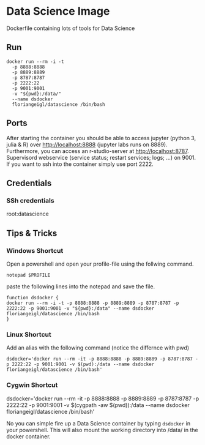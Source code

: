 # Data Science Image
Dockerfile containing lots of tools for Data Science

## Run
```
docker run --rm -i -t 
  -p 8888:8888
  -p 8889:8889 
  -p 8787:8787 
  -p 2222:22
  -p 9001:9001
  -v "${pwd}:/data/" 
  --name dsdocker 
  floriangeigl/datascience /bin/bash
```

## Ports
After starting the container you should be able to access jupyter (python 3, julia & R) over [http://localhost:8888](http://localhost:8888) (jupyter labs runs on 8889). Furthermore, you can access an r-studio-server at [http://localhost:8787](http://localhost:8787). Supervisord webservice (service status; restart services; logs; ...) on 9001. If you want to ssh into the container simply use port 2222.

## Credentials
### SSh credentials
root:datascience

## Tips & Tricks

### Windows Shortcut
Open a powershell and open your profile-file using the follwing command.
```
notepad $PROFILE
```
paste the following lines into the notepad and save the file.
```
function dsdocker {
docker run --rm -i -t -p 8888:8888 -p 8889:8889 -p 8787:8787 -p 2222:22 -p 9001:9001 -v "${pwd}:/data" --name dsdocker floriangeigl/datascience /bin/bash
}
```
### Linux Shortcut
Add an alias with the following command (notice the differnce with pwd)
```
dsdocker='docker run --rm -it -p 8888:8888 -p 8889:8889 -p 8787:8787 -p 2222:22 -p 9001:9001 -v $(pwd):/data --name dsdocker floriangeigl/datascience /bin/bash'
```
### Cygwin Shortcut
dsdocker='docker run --rm -it -p 8888:8888 -p 8889:8889 -p 8787:8787 -p 2222:22 -p 9001:9001 -v $(cygpath -aw $(pwd)):/data --name dsdocker floriangeigl/datascience /bin/bash'


No you can simple fire up a Data Science container by typing ```dsdocker``` in your powershell. This will also mount the working directory into /data/ in the docker container.
